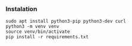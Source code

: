 ### Instalation 

```
sudo apt install python3-pip python3-dev curl
python3 -m venv venv
source venv/bin/activate
pip install -r requirements.txt


```